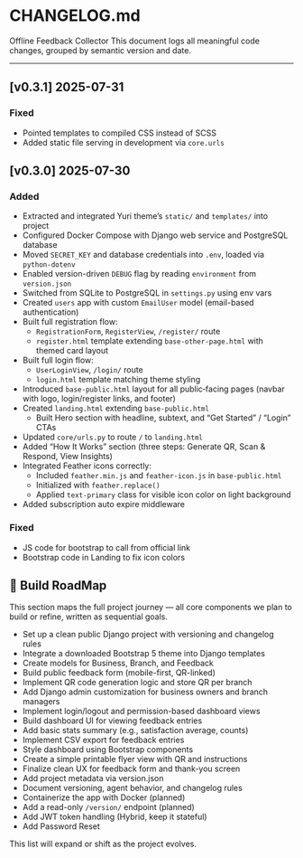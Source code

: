 # CHANGELOG.md

Offline Feedback Collector
This document logs all meaningful code changes, grouped by semantic version and date.

---

## [v0.3.1] 2025-07-31

### Fixed
- Pointed templates to compiled CSS instead of SCSS
- Added static file serving in development via `core.urls`

## [v0.3.0] 2025-07-30

### Added
- Extracted and integrated Yuri theme’s `static/` and `templates/` into project  
- Configured Docker Compose with Django web service and PostgreSQL database  
- Moved `SECRET_KEY` and database credentials into `.env`, loaded via `python-dotenv`  
- Enabled version-driven `DEBUG` flag by reading `environment` from `version.json`  
- Switched from SQLite to PostgreSQL in `settings.py` using env vars  
- Created `users` app with custom `EmailUser` model (email-based authentication)  
- Built full registration flow:  
  - `RegistrationForm`, `RegisterView`, `/register/` route  
  - `register.html` template extending `base-other-page.html` with themed card layout  
- Built full login flow:  
  - `UserLoginView`, `/login/` route  
  - `login.html` template matching theme styling
- Introduced `base-public.html` layout for all public‐facing pages (navbar with logo, login/register links, and footer)  
- Created `landing.html` extending `base-public.html`  
  - Built Hero section with headline, subtext, and “Get Started” / “Login” CTAs  
- Updated `core/urls.py` to route `/` to `landing.html`  
- Added “How It Works” section (three steps: Generate QR, Scan & Respond, View Insights)  
- Integrated Feather icons correctly:  
  - Included `feather.min.js` and `feather-icon.js` in `base-public.html`  
  - Initialized with `feather.replace()`  
  - Applied `text-primary` class for visible icon color on light background
- Added subscription auto expire middleware

### Fixed
- JS code for bootstrap to call from official link
- Bootstrap code in Landing to fix icon colors


## 🧭 Build RoadMap

This section maps the full project journey — all core components we plan to build or refine, written as sequential goals.

- Set up a clean public Django project with versioning and changelog rules
- Integrate a downloaded Bootstrap 5 theme into Django templates
- Create models for Business, Branch, and Feedback
- Build public feedback form (mobile-first, QR-linked)
- Implement QR code generation logic and store QR per branch
- Add Django admin customization for business owners and branch managers
- Implement login/logout and permission-based dashboard views
- Build dashboard UI for viewing feedback entries
- Add basic stats summary (e.g., satisfaction average, counts)
- Implement CSV export for feedback entries
- Style dashboard using Bootstrap components
- Create a simple printable flyer view with QR and instructions
- Finalize clean UX for feedback form and thank-you screen
- Add project metadata via version.json
- Document versioning, agent behavior, and changelog rules
- Containerize the app with Docker (planned)
- Add a read-only `/version/` endpoint (planned)
- Add JWT token handling (Hybrid, keep it stateful)
- Add Password Reset

This list will expand or shift as the project evolves.